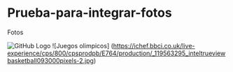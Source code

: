 # Prueba-para-integrar-fotos
Fotos

![GitHub Logo](/imagenes/Logo.png)
![Juegos olimpicos] (https://ichef.bbci.co.uk/live-experience/cps/800/cpsprodpb/E764/production/_119563295_inteltrueviewbasketball093000pixels-2.jpg)
